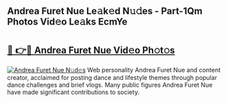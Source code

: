 ## Andrea Furet Nue Le𝚊k𝚎d N𝚞𝚍es - Part-1Qm Photos Vid𝚎o Le𝚊ks EcmYe

# <h2><a href="http://fb05a1.evod.top/?m=Andrea+Furet+Nue">🔗 👉🔴 Andrea Furet Nue Vid𝚎o Ph𝚘t𝚘s</a></h2>

[![Andrea Furet Nue N𝚞d𝚎s](https://i.imgur.com/8V9OHl7.gif)](http://fb05a1.evod.top/?m=Andrea+Furet+Nue)
Web personality Andrea Furet Nue and content creator, acclaimed for posting dance and lifestyle themes through popular dance challenges and brief vlogs. Many public figures Andrea Furet Nue have made significant contributions to society. 
